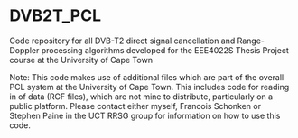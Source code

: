 # DVB2T_PCL
Code repository for all DVB-T2 direct signal cancellation and Range-Doppler processing algorithms developed for the EEE4022S Thesis Project course at the University of Cape Town

Note: This code makes use of additional files which are part of the overall PCL system at the University of Cape Town. This includes code for reading in of data (RCF files), which are not mine to distribute, particularly on a public platform. Please contact either myself, Francois Schonken or Stephen Paine in the UCT RRSG group for information on how to use this code.
